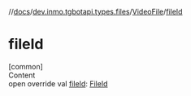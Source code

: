 //[docs](../../../index.md)/[dev.inmo.tgbotapi.types.files](../index.md)/[VideoFile](index.md)/[fileId](file-id.md)



# fileId  
[common]  
Content  
open override val [fileId](file-id.md): [FileId](../../dev.inmo.tgbotapi.requests.abstracts/-file-id/index.md)  



